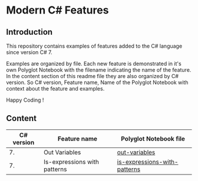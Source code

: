 # Modern C# Features

## Introduction

This repository contains examples of features added to the C# language since version C# 7. 

Examples are organized by file. Each new feature is demonstrated in it's own Polyglot Notebook with the filename indicating the name of the feature. In the content section of this readme file they are also organized by C# version. So C# version, Feature name, Name of the Polyglot Notebook with context about the feature and examples.

Happy Coding !

## Content

| C# version | Feature name                   | Polyglot Notebook file                                                |
| ---------- | ------------------------------ | --------------------------------------------------------------------- |
|          7.|  Out Variables                 | [out-variables](./out-variables.ipynb)                                | 
|          7.|  Is-expressions with patterns  | [is-expressions-with-patterns](./is-expressions-with-patterns.ipynb) |


